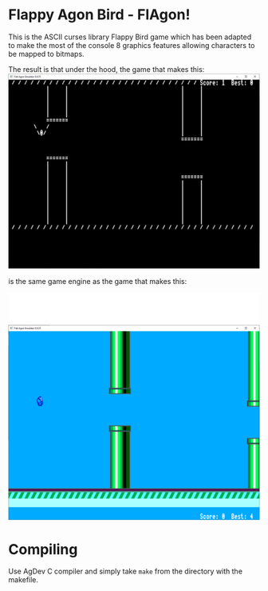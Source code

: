 # Flappy Agon Bird - FlAgon!

This is the ASCII curses library Flappy Bird game which has been adapted to make the most of the console 8 graphics features allowing characters to be mapped to bitmaps.

The result is that under the hood, the game that makes this:
![Screenshot](./ASCII_bird_Capture.PNG)

is the same game engine as the game that makes this:

![Screenshot](./Flagon_Capture.PNG)

# Compiling
Use AgDev C compiler and simply take `make` from the directory with the makefile.
